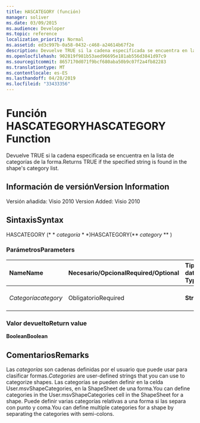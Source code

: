 ```yaml
---
title: HASCATEGORY (función)
manager: soliver
ms.date: 03/09/2015
ms.audience: Developer
ms.topic: reference
localization_priority: Normal
ms.assetid: ed3c997b-0a58-0432-c468-a24614b67f2e
description: Devuelve TRUE si la cadena especificada se encuentra en la lista de categorías de la forma.
ms.openlocfilehash: 902819f981b53aed96695e181ab556d3841d97c9
ms.sourcegitcommit: 8657170d071f9bcf680aba50b9c07f2a4fb82283
ms.translationtype: MT
ms.contentlocale: es-ES
ms.lasthandoff: 04/28/2019
ms.locfileid: "33433356"
---
```

# <a name="hascategory-function"></a><span data-ttu-id="30c52-103">Función HASCATEGORY</span><span class="sxs-lookup"><span data-stu-id="30c52-103">HASCATEGORY Function</span></span>

<span data-ttu-id="30c52-104">Devuelve TRUE si la cadena especificada se encuentra en la lista de categorías de la forma.</span><span class="sxs-lookup"><span data-stu-id="30c52-104">Returns TRUE if the specified string is found in the shape's category list.</span></span>
  
## <a name="version-information"></a><span data-ttu-id="30c52-105">Información de versión</span><span class="sxs-lookup"><span data-stu-id="30c52-105">Version Information</span></span>

<span data-ttu-id="30c52-106">Versión añadida: Visio 2010
</span><span class="sxs-lookup"><span data-stu-id="30c52-106">Version Added: Visio 2010</span></span> 
  
## <a name="syntax"></a><span data-ttu-id="30c52-107">Sintaxis</span><span class="sxs-lookup"><span data-stu-id="30c52-107">Syntax</span></span>

<span data-ttu-id="30c52-108">HASCATEGORY (\* \* *categoría* \* \*)</span><span class="sxs-lookup"><span data-stu-id="30c52-108">HASCATEGORY(\*\* *category* \*\* )</span></span> 
  
### <a name="parameters"></a><span data-ttu-id="30c52-109">Parámetros</span><span class="sxs-lookup"><span data-stu-id="30c52-109">Parameters</span></span>

|<span data-ttu-id="30c52-110">**Name**</span><span class="sxs-lookup"><span data-stu-id="30c52-110">**Name**</span></span>|<span data-ttu-id="30c52-111">**Necesario/Opcional**</span><span class="sxs-lookup"><span data-stu-id="30c52-111">**Required/Optional**</span></span>|<span data-ttu-id="30c52-112">**Tipo de datos**</span><span class="sxs-lookup"><span data-stu-id="30c52-112">**Data Type**</span></span>|<span data-ttu-id="30c52-113">**Descripción**</span><span class="sxs-lookup"><span data-stu-id="30c52-113">**Description**</span></span>|
|:-----|:-----|:-----|:-----|
| <span data-ttu-id="30c52-114">_Categoría_</span><span class="sxs-lookup"><span data-stu-id="30c52-114">_category_</span></span> <br/> |<span data-ttu-id="30c52-115">Obligatorio</span><span class="sxs-lookup"><span data-stu-id="30c52-115">Required</span></span>  <br/> |<span data-ttu-id="30c52-116">**String**</span><span class="sxs-lookup"><span data-stu-id="30c52-116">**String**</span></span> <br/> |<span data-ttu-id="30c52-117">Categoría que se va a buscar.</span><span class="sxs-lookup"><span data-stu-id="30c52-117">The category to search for.</span></span>  <br/> |
   
### <a name="return-value"></a><span data-ttu-id="30c52-118">Valor devuelto</span><span class="sxs-lookup"><span data-stu-id="30c52-118">Return value</span></span>

 <span data-ttu-id="30c52-119">**Boolean**</span><span class="sxs-lookup"><span data-stu-id="30c52-119">**Boolean**</span></span>
  
## <a name="remarks"></a><span data-ttu-id="30c52-120">Comentarios</span><span class="sxs-lookup"><span data-stu-id="30c52-120">Remarks</span></span>

 <span data-ttu-id="30c52-121">Las *categorías* son cadenas definidas por el usuario que puede usar para clasificar formas.</span><span class="sxs-lookup"><span data-stu-id="30c52-121">*Categories*  are user-defined strings that you can use to categorize shapes.</span></span> <span data-ttu-id="30c52-122">Las categorías se pueden definir en la celda User.msvShapeCategories, en la ShapeSheet de una forma.</span><span class="sxs-lookup"><span data-stu-id="30c52-122">You can define categories in the User.msvShapeCategories cell in the ShapeSheet for a shape.</span></span> <span data-ttu-id="30c52-123">Puede definir varias categorías relativas a una forma si las separa con punto y coma.</span><span class="sxs-lookup"><span data-stu-id="30c52-123">You can define multiple categories for a shape by separating the categories with semi-colons.</span></span> 
  

